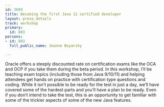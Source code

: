 ```yaml
---
id: 2693
title: Becoming the first Java 11 certified developer
layout: preso_details
track: workshop
primary:
  id: 883
persons:
- id: 883
  full_public_name: Jeanne Boyarsky

---
```

Oracle offers a steeply discounted rate on certification exams like the OCA and OCP if you take them during the beta period. In this workshop, I’ll be teaching exam topics (including those from Java 9/10/11) and helping attendees get hands on practice with certification type questions and coding. While it isn’t possible to be ready for the test in just a day, we’ll have covered some of the hardest parts and you’ll have a plan to be ready. Even if you don’t intend to take the test, this is an opportunity to get familiar with some of the trickier aspects of some of the new Java features.